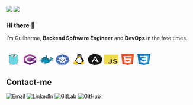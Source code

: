 <img src="https://github-readme-stats.vercel.app/api?username=gomessguii&show_icons=true&locale=en">
<img src="https://github-readme-stats.vercel.app/api/top-langs/?username=gomessguii&layout=compact">

### Hi there 👋

I’m Guilherme, **Backend Software Engineer** and **DevOps** in the free times.


<div style="display: inline_block"><br>
  <img align="center" alt="Golang" height="30" width="40" src="https://raw.githubusercontent.com/devicons/devicon/master/icons/go/go-original.svg">
  <img align="center" alt="Csharp" height="30" width="40" src="https://raw.githubusercontent.com/devicons/devicon/master/icons/csharp/csharp-original.svg">
  <img align="center" alt="Docker" height="38" width="40" src="https://raw.githubusercontent.com/devicons/devicon/master/icons/docker/docker-original.svg">
  <img align="center" alt="Kubernetes" height="30" width="40" src="https://raw.githubusercontent.com/devicons/devicon/master/icons/kubernetes/kubernetes-plain.svg">
  <img align="center" alt="Linux" height="30" width="40" src="https://raw.githubusercontent.com/devicons/devicon/master/icons/linux/linux-original.svg">
  <img align="center" alt="Linux" height="30" width="40" src="https://raw.githubusercontent.com/devicons/devicon/master/icons/ansible/ansible-original.svg">
  <img align="center" alt="JavaScript" height="26" width="40" src="https://raw.githubusercontent.com/devicons/devicon/master/icons/javascript/javascript-original.svg">
  <img align="center" alt="HTML" height="30" width="40" src="https://raw.githubusercontent.com/devicons/devicon/master/icons/html5/html5-original.svg">
  <img align="center" alt="JavaScript" height="30" width="40" src="https://raw.githubusercontent.com/devicons/devicon/master/icons/css3/css3-original.svg">
</div>

## Contact-me

<p>
  <a href="mailto:gomessguii1+github@gmail.com" target="_blank"><img src="https://img.shields.io/badge/-Gmail-c14438?style=flat-square&logo=Gmail&logoColor=white" alt="Email"></a>
  <a href="https://www.linkedin.com/in/gomessguii" target="_blank"><img src="https://img.shields.io/badge/LinkedIn-%230077B5.svg?&style=flat-square&logo=linkedin&logoColor=white" alt="LinkedIn"></a>
  <a href="https://gitlab.com/gomessguii/" target="_blank"><img src="https://img.shields.io/badge/-GitLab-dfdfdf?style=flat-square&logo=gitlab" alt="GitLab"></a>
  <a href="https://github.com/gomessguii/" target="_blank"><img src="https://img.shields.io/badge/-GitHub-181717?style=flat-square&logo=github" alt="GitHub"></a>
</p>
